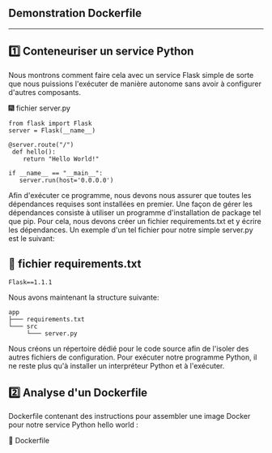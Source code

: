 
## Demonstration Dockerfile 
----------------------------
:one: Conteneuriser un service Python 
--------------------------------------
Nous montrons comment faire cela avec un service Flask simple de sorte que nous puissions l'exécuter de manière autonome sans avoir à configurer d'autres composants.

:fireworks: fichier server.py
```
from flask import Flask
server = Flask(__name__)

@server.route("/")
 def hello():
    return "Hello World!"

if __name__ == "__main__":
   server.run(host='0.0.0.0')
```
Afin d'exécuter ce programme, nous devons nous assurer que toutes les dépendances requises sont installées en premier. Une façon de gérer les dépendances consiste à utiliser un programme d'installation de package tel que pip. Pour cela, nous devons créer un fichier requirements.txt et y écrire les dépendances. Un exemple d'un tel fichier pour notre simple server.py est le suivant:

:sparkler: fichier requirements.txt
------------------------------------
```
Flask==1.1.1
```
Nous avons maintenant la structure suivante:
```
app
├─── requirements.txt
└─── src
     └─── server.py
```
Nous créons un répertoire dédié pour le code source afin de l'isoler des autres fichiers de configuration.
Pour exécuter notre programme Python, il ne reste plus qu'à installer un interpréteur Python et à l'exécuter. 

:two: Analyse d'un Dockerfile
-----------------------------
 Dockerfile contenant des instructions pour assembler une image Docker pour notre service Python hello world :
 
 :firecracker: Dockerfile
 




